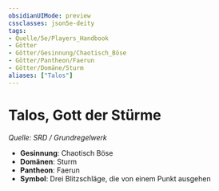 ```yaml
---
obsidianUIMode: preview
cssclasses: json5e-deity
tags:
- Quelle/5e/Players_Handbook
- Götter
- Götter/Gesinnung/Chaotisch_Böse
- Götter/Pantheon/Faerun
- Götter/Domäne/Sturm
aliases: ["Talos"]
---
```

# Talos, Gott der Stürme
*Quelle: SRD / Grundregelwerk* 

- **Gesinnung**: Chaotisch Böse
- **Domänen**: Sturm
- **Pantheon**: Faerun
- **Symbol**: 	Drei Blitzschläge, die von einem Punkt ausgehen